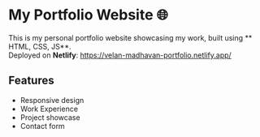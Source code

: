 # My Portfolio Website 🌐

This is my personal portfolio website showcasing my work, built using ** HTML, CSS, JS**.  
Deployed on **Netlify**: https://velan-madhavan-portfolio.netlify.app/

## Features
- Responsive design
- Work Experience
- Project showcase
- Contact form
